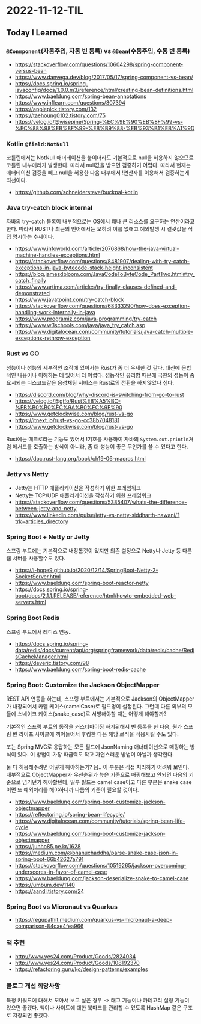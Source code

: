 # 2022-11-12-TIL

## Today I Learned

### `@Conmponent`(자동주입, 자동 빈 등록) vs `@Bean`(수동주입, 수동 빈 등록)

- https://stackoverflow.com/questions/10604298/spring-component-versus-bean
- https://www.danvega.dev/blog/2017/05/17/spring-component-vs-bean/
- https://docs.spring.io/spring-javaconfig/docs/1.0.0.m3/reference/html/creating-bean-definitions.html
- https://www.baeldung.com/spring-bean-annotations
- https://www.inflearn.com/questions/307394
- https://applepick.tistory.com/132
- https://taehoung0102.tistory.com/75
- https://velog.io/@wisepine/Spring-%EC%9E%90%EB%8F%99-vs-%EC%88%98%EB%8F%99-%EB%B9%88-%EB%93%B1%EB%A1%9D

### Kotlin `@field:NotNull`

코틀린에서는 NotNull 애너테이션을 붙이더라도 기본적으로 null을 허용하지 않으므로 코틀린 내부에러가 발생한다. 따라서 null값을 받으면 검증하기 어렵다. 따라서 현재는 애너테이션 검증을 빼고 null을 허용한 다음 내부에서 !연산자를 이용해서 검증하는게 최선이다.

- https://github.com/schneidersteve/buckpal-kotlin

### Java try-catch block internal

자바의 try-catch 블록이 내부적으로는 OS에서 꽤나 큰 리소스를 요구하는 연산이라고 한다. 따라서 RUST나 최근의 언어에서는 오히려 이를 없애고 예외발생 시 결괏값을 직접 명시하는 추세이다.

- https://www.infoworld.com/article/2076868/how-the-java-virtual-machine-handles-exceptions.html
- https://stackoverflow.com/questions/8481907/dealing-with-try-catch-exceptions-in-java-bytecode-stack-height-inconsistent
- https://blog.jamesdbloom.com/JavaCodeToByteCode_PartTwo.html#try_catch_finally
- https://www.artima.com/articles/try-finally-clauses-defined-and-demonstrated
- https://www.javatpoint.com/try-catch-block
- https://stackoverflow.com/questions/68333290/how-does-exception-handling-work-internally-in-java
- https://www.programiz.com/java-programming/try-catch
- https://www.w3schools.com/java/java_try_catch.asp
- https://www.digitalocean.com/community/tutorials/java-catch-multiple-exceptions-rethrow-exception


### Rust vs GO

성능이나 성능의 세부적인 조작에 있어서는 Rust가 좀 더 우세한 것 같다. 대신에 문법적인 내용이나 이해하는 데 있어서 더 어렵다. 성능적인 유리함 때문에 극한의 성능이 중요시되는 디스코드같은 음성채팅 서비스는 Rust로의 전환을 하지않았나 싶다.

- https://discord.com/blog/why-discord-is-switching-from-go-to-rust
- https://velog.io/@gtfo/Rust%EB%A5%BC-%EB%B0%B0%EC%9A%B0%EC%9E%90
- https://www.getclockwise.com/blog/rust-vs-go
- https://itnext.io/rust-vs-go-cc38b7048181
- https://www.getclockwise.com/blog/rust-vs-go

Rust에는 매크로라는 기능도 있어서 !기호를 사용하여 자바의 `System.out.println`처럼 메서드를 호출하는 방식이 아니라, 좀 더 성능이 좋은 무언가를 쓸 수 있다고 한다.

- https://doc.rust-lang.org/book/ch19-06-macros.html

### Jetty vs Netty

- Jetty는 HTTP 애플리케이션을 작성하기 위한 프레임워크
- Netty는 TCP/UDP 애플리케이션을 작성하기 위한 프레임워크
- https://stackoverflow.com/questions/5385407/whats-the-difference-between-jetty-and-netty
- https://www.linkedin.com/pulse/jetty-vs-netty-siddharth-nawani/?trk=articles_directory

### Spring Boot + Netty or Jetty

스프링 부트에는 기본적으로 내장톰캣이 있지만 의존 설정으로 Netty나 Jetty 등 다른 웹 서버를 사용할수도 있다.

- https://i-hope9.github.io/2020/12/14/SpringBoot-Netty-2-SocketServer.html
- https://www.baeldung.com/spring-boot-reactor-netty
- https://docs.spring.io/spring-boot/docs/2.1.1.RELEASE/reference/html/howto-embedded-web-servers.html

### Spring Boot Redis

스프링 부트에서 레디스 연동..

- https://docs.spring.io/spring-data/redis/docs/current/api/org/springframework/data/redis/cache/RedisCacheManager.html
- https://deveric.tistory.com/98
- https://www.baeldung.com/spring-boot-redis-cache

### Spring Boot: Customize the Jackson ObjectMapper

REST API 연동을 하는데, 스프링 부트에서는 기본적으로 Jackson의 ObjectMapper가 내장되어서 카멜 케이스(camelCase)로 필드명이 설정된다. 그런데 다른 외부의 모듈에 스네이크 케이스(snake_case)로 서빙해야할 때는 어떻게 해야할까?

기본적인 스프링 부트의 동작을 커스터마이징 하기위해서 빈 등록을 한 다음, 뭔가 스프링 빈 라이프 사이클에 끼어들어서 후킹한 다음 해당 로직을 적용시킬 수도 있다.

또는 Spring MVC로 응답하는 모든 필드에 JsonNaming 애너테이션으로 매핑하는 방식이 있다. 이 방법이 가장 파급력도 작고 자연스러운 방법이 아닐까 생각한다.

둘 다 허용해주려면 어떻게 해야하는가? 음.. 이 부분은 직접 처리하기 어려워 보인다. 내부적으로 ObjectMapper가 우선순위가 높은 기준으로 매핑해보고 안되면 다음의 기준으로 넘기던가 해야할텐데, 일부 필드는 camel case이고 다른 부분은 snake case이면 또 예외처리를 해야하니까 나름의 기준이 필요할 것이다.

- https://www.baeldung.com/spring-boot-customize-jackson-objectmapper
- https://reflectoring.io/spring-bean-lifecycle/
- https://www.digitalocean.com/community/tutorials/spring-bean-life-cycle
- https://www.baeldung.com/spring-boot-customize-jackson-objectmapper
- https://junho85.pe.kr/1628
- https://medium.com/@bhanuchaddha/parse-snake-case-json-in-spring-boot-66b42627a791
- https://stackoverflow.com/questions/10519265/jackson-overcoming-underscores-in-favor-of-camel-case
- https://www.baeldung.com/jackson-deserialize-snake-to-camel-case
- https://umbum.dev/1140
- https://aandi.tistory.com/24

### Spring Boot vs Micronaut vs Quarkus

- https://regupathit.medium.com/quarkus-vs-micronaut-a-deep-comparison-84cae4fea966

### 책 추천

- http://www.yes24.com/Product/Goods/2824034
- http://www.yes24.com/Product/Goods/108192370
- https://refactoring.guru/ko/design-patterns/examples

### 블로그 개선 희망사항

특정 키워드에 대해서 모아서 보고 싶은 경우 -> 태그 기능이나 카테고리 설정 기능이 있으면 좋겠다.
책이나 사이트에 대한 북마크를 관리할 수 있도록 HashMap 같은 구조로 저장되면 좋겠다.
